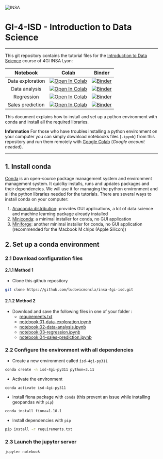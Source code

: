 ![INSA](https://www.insa-lyon.fr/sites/all/themes/insa/logo.png)

# GI-4-ISD - Introduction to Data Science
***

This git repository contains the tutorial files for the [Introduction to Data Science](https://moodle.insa-lyon.fr/course/view.php?id=10059) course of 4GI INSA Lyon:


| Notebook | Colab | Binder |
|:---:|---|---|
| Data exploration | [![Open In Colab](https://colab.research.google.com/assets/colab-badge.svg)](https://colab.research.google.com/github/ludovicmoncla/insa-4gi-isd/blob/main/notebook.01-data-exploration.ipynb) | [![Binder](https://mybinder.org/badge_logo.svg)](https://mybinder.org/v2/gh/ludovicmoncla/insa-4gi-isd/master?filepath=notebook.01-data-exploration.ipynb) |
| Data analysis | [![Open In Colab](https://colab.research.google.com/assets/colab-badge.svg)](https://colab.research.google.com/github/ludovicmoncla/insa-4gi-isd/blob/main/notebook.02-data-analysis.ipynb) | [![Binder](https://mybinder.org/badge_logo.svg)](https://mybinder.org/v2/gh/ludovicmoncla/insa-4gi-isd/master?filepath=notebook.02-data-analysis.ipynb) |
| Regression | [![Open In Colab](https://colab.research.google.com/assets/colab-badge.svg)](https://colab.research.google.com/github/ludovicmoncla/insa-4gi-isd/blob/main/notebook.03-regression.ipynb) | [![Binder](https://mybinder.org/badge_logo.svg)](https://mybinder.org/v2/gh/ludovicmoncla/insa-4gi-isd/master?filepath=notebook.03-regression.ipynb) |
| Sales prediction | [![Open In Colab](https://colab.research.google.com/assets/colab-badge.svg)](https://colab.research.google.com/github/ludovicmoncla/insa-4gi-isd/blob/main/notebook.04-sales-prediction.ipynb) | [![Binder](https://mybinder.org/badge_logo.svg)](https://mybinder.org/v2/gh/ludovicmoncla/insa-4gi-isd/master?filepath=notebook.04-sales-prediction.ipynb) |



This document explains how to install and set up a python environment with conda and install all the required libraries.

**Information** For those who have troubles installing a python environment on your computer you can simply download notebooks files (`.ipynb`) from this repository and run them remotely with [Google Colab](http://colab.research.google.com) (*Google account needed*).

***





## 1. Install conda

[Conda](https://conda.io/projects/conda/en/latest/index.html) is an open-source package management system and environment management system. It quiclky installs, runs and updates packages and their dependencies. 
We will use it for managing the python environment and all the python libraries needed for the tutorials.
There are several ways to install conda on your computer:
1. [Anaconda distribution](https://www.anaconda.com/products/distribution): provides GUI applications, a lot of data science and machine learning package already installed
2. [Miniconda](https://docs.conda.io/en/latest/miniconda.html): a minimal installer for conda, no GUI application
3. [Miniforge](https://github.com/conda-forge/miniforge): another minimal installer for conda, no GUI application (recommended for the Macbook M chips (Apple Silicon))

## 2. Set up a conda environment

### 2.1 Download configuration files

#### 2.1.1 Method 1

* Clone this github repository

```bash
git clone https://github.com/ludovicmoncla/insa-4gi-isd.git
```

#### 2.1.2 Method 2

* Download and save the following files in one of your folder :
    - [requirements.txt](requirements.txt)
    - [notebook.01-data-exploration.ipynb](notebook.01-data-exploration.ipynb)
    - [notebook.02-data-analysis.ipynb](notebook.02-data-analysis.ipynb)
    - [notebook.03-regression.ipynb](notebook.04-regression.ipynb)
    - [notebook.04-sales-prediction.ipynb](notebook.06-sales-prediction.ipynb)



### 2.2 Configure the environment with all dependencies


* Create a new environment called `isd-4gi-py311`

```bash
conda create -n isd-4gi-py311 python=3.11
```

* Activate the environment

```bash
conda activate isd-4gi-py311
```

* Install fiona package with `conda` (this prevent an issue while installing geopandas with `pip`)

```bash
conda install fiona=1.10.1
```

* Install dependencies with `pip`

```bash
pip install -r requirements.txt
```


### 2.3 Launch the jupyter server

```bash
jupyter notebook
```

